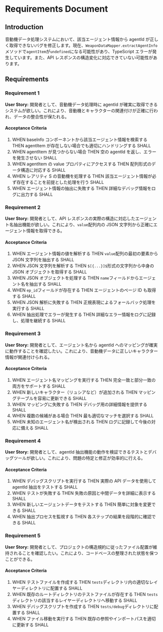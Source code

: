 # Requirements Document

## Introduction

音動機データ処理システムにおいて、該当エージェント情報から agentId が正しく取得できないバグを修正します。現在、`WeaponDataMapper.extractAgentInfo`メソッドで`agentItem`が`undefined`になる可能性があり、TypeScript エラーが発生しています。また、API レスポンスの構造変化に対応できていない可能性があります。

## Requirements

### Requirement 1

**User Story:** 開発者として、音動機データ処理時に agentId が確実に取得できるシステムが欲しい。これにより、音動機とキャラクターの関連付けが正確に行われ、データの整合性が保たれる。

#### Acceptance Criteria

1. WHEN baseInfo コンポーネントから該当エージェント情報を検索する THEN agentItem が存在しない場合でも適切にハンドリングする SHALL
2. WHEN agentItem が見つからない場合 THEN 空の agentId を返し、エラーを発生させない SHALL
3. WHEN agentItem の value プロパティにアクセスする THEN 配列形式のデータ構造に対応する SHALL
4. WHEN レアリティ S の音動機を処理する THEN 該当エージェント情報が必ず存在することを前提とした処理を行う SHALL
5. WHEN エージェント情報の抽出に失敗する THEN 詳細なデバッグ情報をログに出力する SHALL

### Requirement 2

**User Story:** 開発者として、API レスポンスの実際の構造に対応したエージェント名抽出機能が欲しい。これにより、`value`配列内の JSON 文字列から正確にエージェント情報を取得できる。

#### Acceptance Criteria

1. WHEN エージェント情報の値を解析する THEN `value`配列の最初の要素から JSON 文字列を抽出する SHALL
2. WHEN JSON 文字列を解析する THEN `$[{...}]$`形式の文字列から中身の JSON オブジェクトを取得する SHALL
3. WHEN JSON オブジェクトを処理する THEN `name`フィールドからエージェント名を抽出する SHALL
4. WHEN `ep_id`フィールドが存在する THEN エージェントのページ ID も取得する SHALL
5. WHEN JSON 解析に失敗する THEN 正規表現によるフォールバック処理を実行する SHALL
6. WHEN 抽出処理でエラーが発生する THEN 詳細なエラー情報をログに記録し、処理を継続する SHALL

### Requirement 3

**User Story:** 開発者として、エージェント名から agentId へのマッピングが確実に動作することを確認したい。これにより、音動機データに正しいキャラクター情報が関連付けられる。

#### Acceptance Criteria

1. WHEN エージェント名マッピングを実行する THEN 完全一致と部分一致の両方をサポートする SHALL
2. WHEN 新しいキャラクター（リュシアなど）が追加される THEN マッピングテーブルを容易に更新できる SHALL
3. WHEN マッピングに失敗する THEN デバッグ用の詳細情報を提供する SHALL
4. WHEN 複数の候補がある場合 THEN 最も適切なマッチを選択する SHALL
5. WHEN 未知のエージェント名が検出される THEN ログに記録して今後の対応に備える SHALL

### Requirement 4

**User Story:** 開発者として、agentId 抽出機能の動作を検証できるテストとデバッグツールが欲しい。これにより、問題の特定と修正が効率的に行える。

#### Acceptance Criteria

1. WHEN デバッグスクリプトを実行する THEN 実際の API データを使用して agentId 抽出をテストする SHALL
2. WHEN テストが失敗する THEN 失敗の原因と中間データを詳細に表示する SHALL
3. WHEN 新しいエージェントデータをテストする THEN 簡単に対象を変更できる SHALL
4. WHEN 抽出プロセスを監視する THEN 各ステップの結果を段階的に確認できる SHALL

### Requirement 5

**User Story:** 開発者として、プロジェクトの構造規約に従ったファイル配置が維持されることを確認したい。これにより、コードベースの整理された状態を保つことができる。

#### Acceptance Criteria

1. WHEN テストファイルを作成する THEN `tests`ディレクトリ内の適切なレイヤーディレクトリに配置する SHALL
2. WHEN 既存のルートディレクトリのテストファイルが存在する THEN `tests`ディレクトリの該当するレイヤーディレクトリへ移動する SHALL
3. WHEN デバッグスクリプトを作成する THEN `tests/debug`ディレクトリに配置する SHALL
4. WHEN ファイル移動を実行する THEN 既存の参照やインポートパスを適切に更新する SHALL
